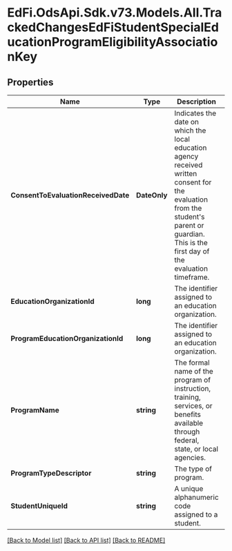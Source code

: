 # EdFi.OdsApi.Sdk.v73.Models.All.TrackedChangesEdFiStudentSpecialEducationProgramEligibilityAssociationKey

## Properties

Name | Type | Description | Notes
------------ | ------------- | ------------- | -------------
**ConsentToEvaluationReceivedDate** | **DateOnly** | Indicates the date on which the local education agency received written consent for the evaluation from the student&#39;s parent or guardian. This is the first day of the evaluation timeframe. | [optional] 
**EducationOrganizationId** | **long** | The identifier assigned to an education organization. | [optional] 
**ProgramEducationOrganizationId** | **long** | The identifier assigned to an education organization. | [optional] 
**ProgramName** | **string** | The formal name of the program of instruction, training, services, or benefits available through federal, state, or local agencies. | [optional] 
**ProgramTypeDescriptor** | **string** | The type of program. | [optional] 
**StudentUniqueId** | **string** | A unique alphanumeric code assigned to a student. | [optional] 

[[Back to Model list]](../../README.md#documentation-for-models) [[Back to API list]](../../README.md#documentation-for-api-endpoints) [[Back to README]](../../README.md)

